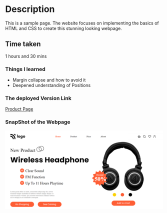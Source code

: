 # Description
This is a sample page. The website focuses on implementing the basics of HTML and CSS to create this stunning looking webpage.

## Time taken

1 hours and 30 mins

### Things I learned

- Margin collapse and how to avoid it
- Deepened understanding of Positions

### The deployed Version Link

[Product Page](https://productlp.netlify.app/)

### SnapShot of the Webpage

![Product](./7.png)